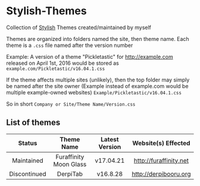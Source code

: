 # Stylish-Themes
Collection of [Stylish](https://addons.mozilla.org/en-US/firefox/addon/stylish/) Themes created/maintained by myself

Themes are organized into folders named the site, then theme name. Each theme is a `.css` file named after the version number

Example:
A version of a theme "Pickletastic" for http://example.com released on April 1st, 2016 would be stored as `example.com/Pickletastic/v16.04.1.css`

If the theme affects multiple sites (unlikely), then the top folder may simply be named after the site owner (Example instead of example.com would be multiple example-owned websites) `Example/Pickletastic/v16.04.1.css`

So in short
`Company or Site/Theme Name/Version.css`

## List of themes

| Status | Theme Name | Latest Version | Website(s) Effected |
| :---: | :----------------------: | :----------: | :-----------: |
| Maintained | Furaffinity Moon Glass | v17.04.21 | http://furaffinity.net |
| Discontinued | DerpiTab | v16.8.28 | http://derpibooru.org |
